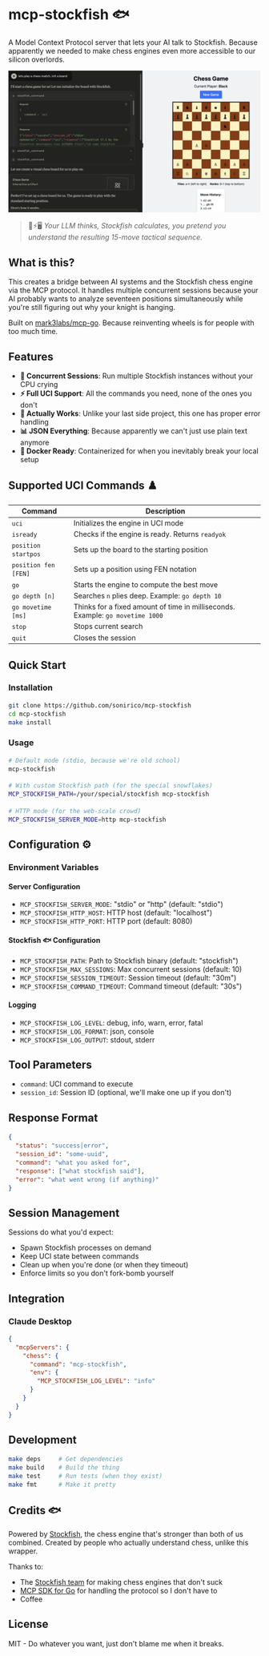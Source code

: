# mcp-stockfish 🐟

A Model Context Protocol server that lets your AI talk to Stockfish. Because apparently we needed to make chess engines even more accessible to our silicon overlords.

![Claude Desktop with mcp-stockfish](claude.png)

> 🧠⚡🖥️ *Your LLM thinks, Stockfish calculates, you pretend you understand the resulting 15-move tactical sequence.*

## What is this?

This creates a bridge between AI systems and the Stockfish chess engine via the MCP protocol. It handles multiple concurrent sessions because your AI probably wants to analyze seventeen positions simultaneously while you're still figuring out why your knight is hanging.

Built on [mark3labs/mcp-go](https://github.com/mark3labs/mcp-go). Because reinventing wheels is for people with too much time.

## Features

- **🔄 Concurrent Sessions**: Run multiple Stockfish instances without your CPU crying
- **⚡ Full UCI Support**: All the commands you need, none of the ones you don't
- **🎯 Actually Works**: Unlike your last side project, this one has proper error handling
- **📊 JSON Everything**: Because apparently we can't just use plain text anymore
- **🐳 Docker Ready**: Containerized for when you inevitably break your local setup

## Supported UCI Commands ♟️

| **Command**          | **Description**                                                                |
| -------------------- | ------------------------------------------------------------------------------ |
| `uci`                | Initializes the engine in UCI mode                                            |
| `isready`            | Checks if the engine is ready. Returns `readyok`                              |
| `position startpos`  | Sets up the board to the starting position                                    |
| `position fen [FEN]` | Sets up a position using FEN notation                                         |
| `go`                 | Starts the engine to compute the best move                                    |
| `go depth [n]`       | Searches `n` plies deep. Example: `go depth 10`                                |
| `go movetime [ms]`   | Thinks for a fixed amount of time in milliseconds. Example: `go movetime 1000` |
| `stop`               | Stops current search                                                          |
| `quit`               | Closes the session                                                            |

## Quick Start

### Installation

```bash
git clone https://github.com/sonirico/mcp-stockfish
cd mcp-stockfish
make install
```

### Usage

```bash
# Default mode (stdio, because we're old school)
mcp-stockfish

# With custom Stockfish path (for the special snowflakes)
MCP_STOCKFISH_PATH=/your/special/stockfish mcp-stockfish

# HTTP mode (for the web-scale crowd)
MCP_STOCKFISH_SERVER_MODE=http mcp-stockfish
```

## Configuration ⚙️

### Environment Variables

#### Server Configuration

- `MCP_STOCKFISH_SERVER_MODE`: "stdio" or "http" (default: "stdio")
- `MCP_STOCKFISH_HTTP_HOST`: HTTP host (default: "localhost") 
- `MCP_STOCKFISH_HTTP_PORT`: HTTP port (default: 8080)

#### Stockfish 🐟 Configuration

- `MCP_STOCKFISH_PATH`: Path to Stockfish binary (default: "stockfish")
- `MCP_STOCKFISH_MAX_SESSIONS`: Max concurrent sessions (default: 10)
- `MCP_STOCKFISH_SESSION_TIMEOUT`: Session timeout (default: "30m")
- `MCP_STOCKFISH_COMMAND_TIMEOUT`: Command timeout (default: "30s")

#### Logging

- `MCP_STOCKFISH_LOG_LEVEL`: debug, info, warn, error, fatal
- `MCP_STOCKFISH_LOG_FORMAT`: json, console  
- `MCP_STOCKFISH_LOG_OUTPUT`: stdout, stderr

## Tool Parameters

- `command`: UCI command to execute
- `session_id`: Session ID (optional, we'll make one up if you don't)

## Response Format

```json
{
  "status": "success|error", 
  "session_id": "some-uuid",
  "command": "what you asked for",
  "response": ["what stockfish said"],
  "error": "what went wrong (if anything)"
}
```

## Session Management

Sessions do what you'd expect:

- Spawn Stockfish processes on demand
- Keep UCI state between commands  
- Clean up when you're done (or when they timeout)
- Enforce limits so you don't fork-bomb yourself

## Integration

### Claude Desktop

```json
{
  "mcpServers": {
    "chess": {
      "command": "mcp-stockfish",
      "env": {
        "MCP_STOCKFISH_LOG_LEVEL": "info"
      }
    }
  }
}
```

## Development

```bash
make deps     # Get dependencies
make build    # Build the thing
make test     # Run tests (when they exist)
make fmt      # Make it pretty
```

## Credits 🐟

Powered by [Stockfish](https://stockfishchess.org/), the chess engine that's stronger than both of us combined. Created by people who actually understand chess, unlike this wrapper.

Thanks to:

- The [Stockfish team](https://github.com/official-stockfish/Stockfish) for making chess engines that don't suck
- [MCP SDK for Go](https://github.com/mark3labs/mcp-go) for handling the protocol so I don't have to
- Coffee

## License

MIT - Do whatever you want, just don't blame me when it breaks.
